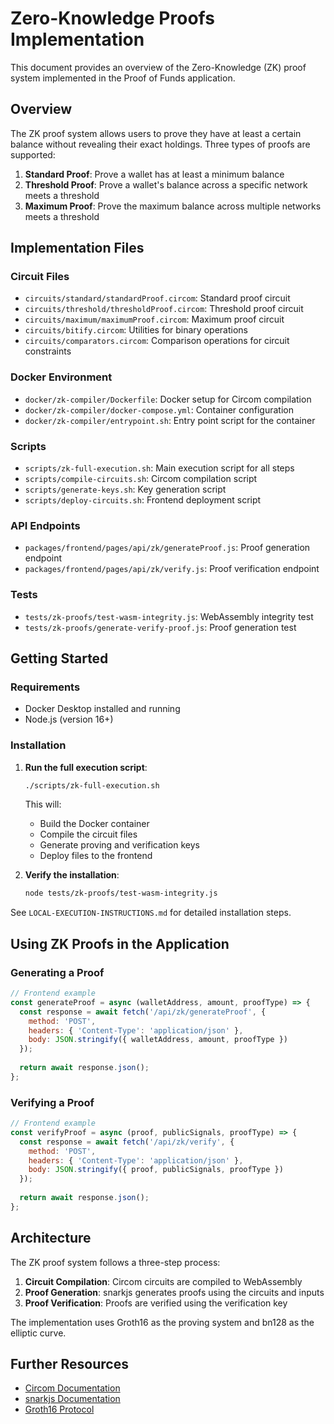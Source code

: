 # Zero-Knowledge Proofs Implementation

This document provides an overview of the Zero-Knowledge (ZK) proof system implemented in the Proof of Funds application.

## Overview

The ZK proof system allows users to prove they have at least a certain balance without revealing their exact holdings. Three types of proofs are supported:

1. **Standard Proof**: Prove a wallet has at least a minimum balance
2. **Threshold Proof**: Prove a wallet's balance across a specific network meets a threshold
3. **Maximum Proof**: Prove the maximum balance across multiple networks meets a threshold

## Implementation Files

### Circuit Files
- `circuits/standard/standardProof.circom`: Standard proof circuit
- `circuits/threshold/thresholdProof.circom`: Threshold proof circuit
- `circuits/maximum/maximumProof.circom`: Maximum proof circuit
- `circuits/bitify.circom`: Utilities for binary operations
- `circuits/comparators.circom`: Comparison operations for circuit constraints

### Docker Environment
- `docker/zk-compiler/Dockerfile`: Docker setup for Circom compilation
- `docker/zk-compiler/docker-compose.yml`: Container configuration
- `docker/zk-compiler/entrypoint.sh`: Entry point script for the container

### Scripts
- `scripts/zk-full-execution.sh`: Main execution script for all steps
- `scripts/compile-circuits.sh`: Circom compilation script
- `scripts/generate-keys.sh`: Key generation script
- `scripts/deploy-circuits.sh`: Frontend deployment script

### API Endpoints
- `packages/frontend/pages/api/zk/generateProof.js`: Proof generation endpoint
- `packages/frontend/pages/api/zk/verify.js`: Proof verification endpoint

### Tests
- `tests/zk-proofs/test-wasm-integrity.js`: WebAssembly integrity test
- `tests/zk-proofs/generate-verify-proof.js`: Proof generation test

## Getting Started

### Requirements
- Docker Desktop installed and running
- Node.js (version 16+)

### Installation

1. **Run the full execution script**:
   ```bash
   ./scripts/zk-full-execution.sh
   ```
   
   This will:
   - Build the Docker container
   - Compile the circuit files
   - Generate proving and verification keys
   - Deploy files to the frontend

2. **Verify the installation**:
   ```bash
   node tests/zk-proofs/test-wasm-integrity.js
   ```

See `LOCAL-EXECUTION-INSTRUCTIONS.md` for detailed installation steps.

## Using ZK Proofs in the Application

### Generating a Proof

```javascript
// Frontend example
const generateProof = async (walletAddress, amount, proofType) => {
  const response = await fetch('/api/zk/generateProof', {
    method: 'POST',
    headers: { 'Content-Type': 'application/json' },
    body: JSON.stringify({ walletAddress, amount, proofType })
  });
  
  return await response.json();
};
```

### Verifying a Proof

```javascript
// Frontend example
const verifyProof = async (proof, publicSignals, proofType) => {
  const response = await fetch('/api/zk/verify', {
    method: 'POST',
    headers: { 'Content-Type': 'application/json' },
    body: JSON.stringify({ proof, publicSignals, proofType })
  });
  
  return await response.json();
};
```

## Architecture

The ZK proof system follows a three-step process:

1. **Circuit Compilation**: Circom circuits are compiled to WebAssembly
2. **Proof Generation**: snarkjs generates proofs using the circuits and inputs
3. **Proof Verification**: Proofs are verified using the verification key

The implementation uses Groth16 as the proving system and bn128 as the elliptic curve.

## Further Resources

- [Circom Documentation](https://docs.circom.io/)
- [snarkjs Documentation](https://github.com/iden3/snarkjs)
- [Groth16 Protocol](https://eprint.iacr.org/2016/260.pdf)